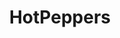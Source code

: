 ---
title: HotPeppers
crosslinks:
- u_imguralbumbot
- gardening
- youtubefactsbot
- seedswap
- spicy
- hotsaucerecipes
- whatsthisbug
- youtubot
- theydidthemath
- tea
- whatsthisplant
- todayilearned
- answers
- fermentation
- anti_gif_bot
- Greenhouses
- spacebuckets
- DIY
- microgrowery
- hotsauce
---